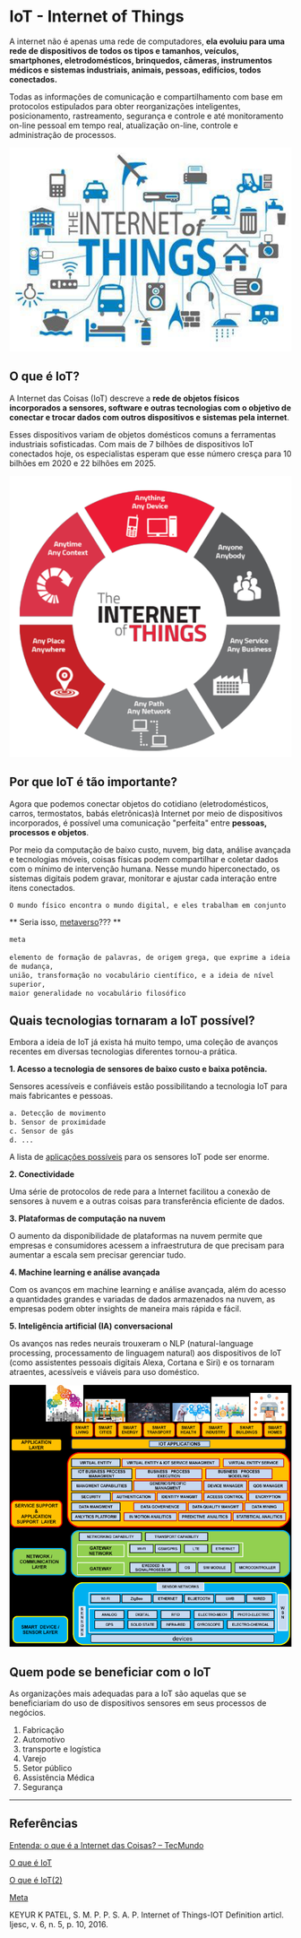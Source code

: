# IoT - Internet of Things

A internet não é apenas uma rede de computadores, **ela evoluiu para uma rede de dispositivos de todos os tipos e tamanhos, veículos, smartphones, eletrodomésticos, brinquedos, câmeras, instrumentos médicos e sistemas industriais, animais, pessoas, edifícios, todos conectados.**

Todas as informações de comunicação e compartilhamento com base em protocolos estipulados para obter reorganizações inteligentes, posicionamento, rastreamento, segurança e controle e até monitoramento on-line pessoal em tempo real, atualização on-line, controle e administração de processos.

![IoT1](https://github.com/leaodebrito/simulacao.github.io/blob/main/Aulas/iot/iot1.png?raw=true)

## O que é IoT?

A Internet das Coisas (IoT) descreve a **rede de objetos físicos incorporados a sensores, software e outras tecnologias com o objetivo de conectar e trocar dados com outros dispositivos e sistemas pela internet**. 

Esses dispositivos variam de objetos domésticos comuns a ferramentas industriais sofisticadas. Com mais de 7 bilhões de dispositivos IoT conectados hoje, os especialistas esperam que esse número cresça para 10 bilhões em 2020 e 22 bilhões em 2025. 

![IoT2](https://github.com/leaodebrito/simulacao.github.io/blob/main/Aulas/iot/iot2.png?raw=true)



## Por que IoT é tão importante?

Agora que podemos conectar objetos do cotidiano (eletrodomésticos, carros, termostatos, babás eletrônicas)à Internet por meio de dispositivos incorporados, é possível uma comunicação "perfeita" entre **pessoas, processos e objetos**.

Por meio da computação de baixo custo, nuvem, big data, análise avançada e tecnologias móveis, coisas físicas podem compartilhar e coletar dados com o mínimo de intervenção humana. Nesse mundo hiperconectado, os sistemas digitais podem gravar, monitorar e ajustar cada interação entre itens conectados. 

```
O mundo físico encontra o mundo digital, e eles trabalham em conjunto
```

** Seria isso, [metaverso](https://www.youtube.com/watch?v=MFdkWI5EA6o)??? **

```
meta

elemento de formação de palavras, de origem grega, que exprime a ideia de mudança, 
união, transformação no vocabulário científico, e a ideia de nível superior, 
maior generalidade no vocabulário filosófico
```



## Quais tecnologias tornaram a IoT possível?

Embora a ideia de IoT já exista há muito tempo, uma coleção de avanços recentes em diversas tecnologias diferentes tornou-a prática.



**1. Acesso a tecnologia de sensores de baixo custo e baixa potência.**

Sensores acessíveis e confiáveis estão possibilitando a tecnologia IoT para mais fabricantes e pessoas.

    a. Detecção de movimento
    b. Sensor de proximidade
    c. Sensor de gás
    d. ...
    
A lista de [aplicações possíveis](https://www.khomp.com/pt/37-aplicacoes-iot-para-o-seu-negocio/) para os sensores IoT pode ser enorme.



**2. Conectividade**

Uma série de protocolos de rede para a Internet facilitou a conexão de sensores à nuvem e a outras coisas para transferência eficiente de dados.



**3. Plataformas de computação na nuvem**

 O aumento da disponibilidade de plataformas na nuvem permite que empresas e consumidores acessem a infraestrutura de que precisam para aumentar a escala sem precisar gerenciar tudo.



**4. Machine learning e análise avançada**

 Com os avanços em machine learning e análise avançada, além do acesso a quantidades grandes e variadas de dados armazenados na nuvem, as empresas podem obter insights de maneira mais rápida e fácil. 



**5. Inteligência artificial (IA) conversacional**

 Os avanços nas redes neurais trouxeram o NLP (natural-language processing, processamento de linguagem natural) aos dispositivos de IoT (como assistentes pessoais digitais Alexa, Cortana e Siri) e os tornaram atraentes, acessíveis e viáveis para uso doméstico.
 
 
 ![IoT3](https://github.com/leaodebrito/simulacao.github.io/blob/main/Aulas/iot/iot3.png?raw=true)
 
 
## Quem pode se beneficiar com o IoT
 
 As organizações mais adequadas para a IoT são aquelas que se beneficiariam do uso de dispositivos sensores em seus processos de negócios.
 
 1. Fabricação
 2. Automotivo
 3. transporte e logística
 4. Varejo
 5. Setor público
 6. Assistência Médica
 7. Segurança
 
 
 ______

## Referências


[Entenda: o que é a Internet das Coisas? – TecMundo](https://www.youtube.com/watch?v=Bu0m9Iq_dTI)

[O que é IoT](https://www.oracle.com/br/internet-of-things/what-is-iot/)

[O que é IoT(2)](https://aws.amazon.com/pt/what-is/iot/)

[Meta](https://www.infopedia.pt/dicionarios/lingua-portuguesa/meta-)

KEYUR K PATEL, S. M. P. P. S. A. P. Internet of Things-IOT Definition articl. Ijesc, v. 6, n. 5, p. 10, 2016. 
